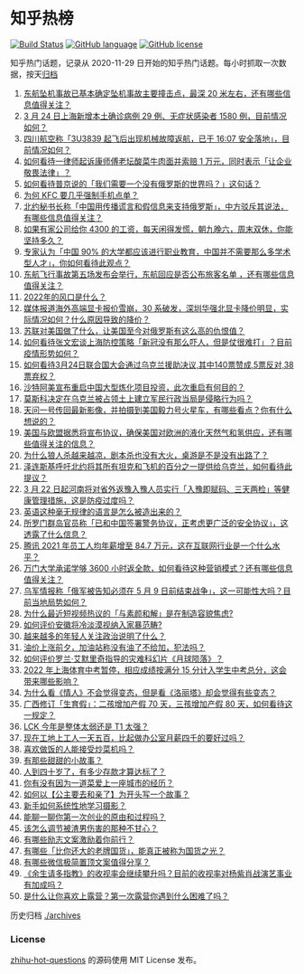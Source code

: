 # 知乎热榜
[![Build Status](https://github.com/ToWeLong/zhihu-hot-questions/workflows/CI/badge.svg)](https://github.com/ToWeLong/zhihu-hot-questions/actions)
[![GitHub language](https://img.shields.io/badge/language-golang-orange.svg)](https://golang.org/)
[![GitHub license](https://img.shields.io/github/license/ToWeLong/zhihu-hot-questions)](https://github.com/ToWeLong/zhihu-hot-questions/blob/main/LICENSE)

知乎热门话题，记录从 2020-11-29 日开始的知乎热门话题。每小时抓取一次数据，按天[归档](./archives)

<!-- BEGIN -->

1. [东航坠机事故已基本确定坠机事故主要撞击点，最深 20 米左右，还有哪些信息值得关注？](https://www.zhihu.com/question/523860002)
1. [3 月 24 日上海新增本土确诊病例 29 例、无症状感染者 1580 例，目前情况如何？](https://www.zhihu.com/question/523966879)
1. [四川航空称「3U3839 起飞后出现机械故障返航，已于 16:07 安全落地」，目前情况如何？](https://www.zhihu.com/question/524031121)
1. [如何看待一律师起诉康师傅老坛酸菜牛肉面并索赔 1 万元，同时表示「让企业敬畏法律」？](https://www.zhihu.com/question/523869842)
1. [如何看待普京说的「我们需要一个没有俄罗斯的世界吗？」这句话？](https://www.zhihu.com/question/519340731)
1. [为何 KFC 要几乎强制手机点单？](https://www.zhihu.com/question/337011684)
1. [北约秘书长称「中国用传播谎言和假信息来支持俄罗斯」，中方驳斥其说法，有哪些信息值得关注？](https://www.zhihu.com/question/523849751)
1. [如果有家公司给你 4300 的工资，每天闲得发慌，朝九晚六，周末双休，你能坚持多久？](https://www.zhihu.com/question/523434589)
1. [专家认为「中国 90% 的大学都应该进行职业教育，中国并不需要那么多学术型人才」，你如何看待此观点？](https://www.zhihu.com/question/523865521)
1. [东航飞行事故第五场发布会举行，东航回应是否公布旅客名单 ，还有哪些信息值得关注？](https://www.zhihu.com/question/524066512)
1. [2022年的风口是什么？](https://www.zhihu.com/question/511953598)
1. [媒体报道海外高端显卡报价雪崩，30 系破发，深圳华强北显卡降价明显，实际情况如何？什么原因导致的降价？](https://www.zhihu.com/question/523982393)
1. [苏联对美国做了什么，让美国至今对俄罗斯有这么高的仇恨值？](https://www.zhihu.com/question/62893418)
1. [如何看待张文宏谈上海防控策略「新冠没有那么吓人，但是仗很难打」？目前疫情形势如何？](https://www.zhihu.com/question/523782223)
1. [如何看待3月24日联合国大会通过乌克兰援助决议,其中140票赞成,5票反对,38票弃权？](https://www.zhihu.com/question/523965621)
1. [沙特阿美宣布重启中国大型炼化项目投资，此次重启有何目的？](https://www.zhihu.com/question/521516908)
1. [莫斯科决定在乌克兰被占领土上建立军民行政当局是侵略行为吗？](https://www.zhihu.com/question/523993051)
1. [天问一号传回最新影像，并拍摄到美国毅力号火星车，有哪些看点？你有什么想说的？](https://www.zhihu.com/question/523805850)
1. [美国与欧盟据悉将宣布协议，确保美国对欧洲的液化天然气和氢供应，还有哪些值得关注的信息？](https://www.zhihu.com/question/523705968)
1. [为什么狼人杀越来越凉，剧本杀也没有大火，桌游是不是没有出路了？](https://www.zhihu.com/question/412234267)
1. [泽连斯基呼吁北约将其所有坦克和飞机的百分之一提供给乌克兰，如何看待此提议？](https://www.zhihu.com/question/523881401)
1. [3 月 22 日起河南将对省外返豫入豫人员实行「入豫即赋码、三天两检」等健康管理措施，这是防疫过度吗？](https://www.zhihu.com/question/523378677)
1. [英语这种毫无规律的语言是怎么被造出来的？](https://www.zhihu.com/question/523005869)
1. [所罗门群岛官员称「已和中国签署警务协议，正考虑更广泛的安全协议」，这透露了什么信息？](https://www.zhihu.com/question/524027795)
1. [腾讯 2021 年员工人均年薪增至 84.7 万元，这在互联网行业是一个什么水平？](https://www.zhihu.com/question/523823261)
1. [万门大学承诺学够 3600 小时返全款，如何看待这种营销模式？还有哪些信息值得关注？](https://www.zhihu.com/question/523577325)
1. [乌军情报称「俄军被告知必须在 5 月 9 日前结束战争」，这一可能性大吗？目前当地局势如何？](https://www.zhihu.com/question/524076973)
1. [为什么最近短视频热议的「与素颜和解」是在制造容貌焦虑?](https://www.zhihu.com/question/523567929)
1. [如何评价安徽将冷淡漠视纳入家暴范畴?](https://www.zhihu.com/question/524040026)
1. [越来越多的年轻人关注政治说明了什么？](https://www.zhihu.com/question/439820891)
1. [油价上涨前夕，加油站称没有油了不给加，犯法吗？](https://www.zhihu.com/question/522405803)
1. [如何评价罗兰·艾默里奇指导的灾难科幻片《月球陨落》？](https://www.zhihu.com/question/514693767)
1. [2022 年上海体育中考暂停，相应成绩按满分 15 分计入学生中考总分，这会带来哪些影响？](https://www.zhihu.com/question/523785636)
1. [为什么看《情人》不会觉得变态，但是看《洛丽塔》却会觉得有些变态？](https://www.zhihu.com/question/293458508)
1. [广西修订「生育假」：二孩增加产假 70 天，三孩增加产假 80 天，如何看待这一规定？](https://www.zhihu.com/question/523824730)
1. [LCK 今年是整体太弱还是 T1 太强？](https://www.zhihu.com/question/522646005)
1. [现在工地上工人一天五百，比起做办公室月薪四千的要好过吗？](https://www.zhihu.com/question/523368488)
1. [喜欢做饭的人能接受炒菜机吗？](https://www.zhihu.com/question/520944568)
1. [有那些甜甜的小故事？](https://www.zhihu.com/question/512833170)
1. [人到四十岁了，有多少存款才算达标了？](https://www.zhihu.com/question/404828093)
1. [你有没有因为一道菜爱上一座城市的经历？](https://www.zhihu.com/question/521133547)
1. [如何以【公主要去和亲了】为开头写一个故事？](https://www.zhihu.com/question/400122549)
1. [新手如何系统性地学习摄影？](https://www.zhihu.com/question/36095338)
1. [能聊一聊你第一次创业的原由和过程吗？](https://www.zhihu.com/question/455466533)
1. [该怎么调节被渣男伤害的那种不甘心？](https://www.zhihu.com/question/428752132)
1. [有哪些励志文案激励着你前行？](https://www.zhihu.com/question/523453781)
1. [有哪些「比你还大的老牌国货」，能真正被称为国货之光？](https://www.zhihu.com/question/524082947)
1. [有哪些微信极简置顶文案值得分享？](https://www.zhihu.com/question/522935084)
1. [《余生请多指教》的收视率会继续攀升吗？目前的收视率对杨紫肖战演艺事业有加成吗？](https://www.zhihu.com/question/523864630)
1. [是什么让你喜欢上露营？第一次露营你遇到什么困难了吗？](https://www.zhihu.com/question/521340004)

<!-- END -->

历史归档 [./archives](./archives)


### License
[zhihu-hot-questions](https://github.com/towelong/zhihu-hot-questions) 的源码使用 MIT License 发布。